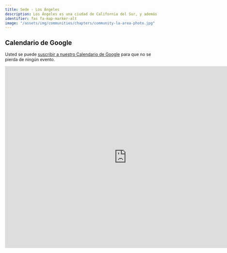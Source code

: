 ```yaml
---
title: Sede - Los Ángeles
description: Los Ángeles es una ciudad de California del Sur, y además es el centro de la industria cinematográfica y televisiva del país.
identifier: fas fa-map-marker-alt
image: "/assets/img/communities/chapters/community-la-area-photo.jpg"
---
```


## Calendario de Google

Usted se puede [suscribir a nuestro Calendario de Google](https://calendar.google.com/calendar/embed?src=u2irek78d7kkavrli3n4cicirc@group.calendar.google.com&ctz=America/Los_Angeles) para que no se pierda de ningún evento.

<iframe src="https://calendar.google.com/calendar/embed?height=600&amp;wkst=1&amp;bgcolor=%23FFFFFF&amp;src=u2irek78d7kkavrli3n4cicirc%40group.calendar.google.com&amp;color=%238C500B&amp;ctz=America%2FLos_Angeles" style="border-width:0" width="800" height="600" frameborder="0" scrolling="no"></iframe>
